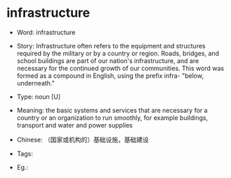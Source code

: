 # infrastructure

- Word: infrastructure
- Story: Infrastructure often refers to the equipment and structures required by the military or by a country or region. Roads, bridges, and school buildings are part of our nation's infrastructure, and are necessary for the continued growth of our communities. This word was formed as a compound in English, using the prefix infra- "below, underneath."

- Type: noun [U]
- Meaning: the basic systems and services that are necessary for a country or an organization to run smoothly, for example buildings, transport and water and power supplies
- Chinese: （国家或机构的）基础设施，基础建设
- Tags: 
- Eg.: 

